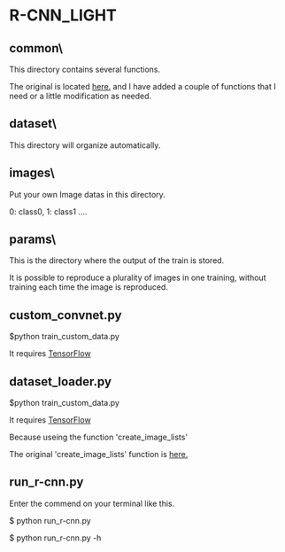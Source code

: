 <h1>R-CNN_LIGHT</h1>

<h2>common\</h2>
<p>This directory contains several functions.</p>
<p>The original is located <a href="https://github.com/oreilly-japan/deep-learning-from-scratch">here.</a> and I have added a couple of functions that I need or a little modification as needed.</p>

<h2>dataset\</h2>
<p>This directory will organize automatically.</p>

<h2>images\</h2>
<p>Put your own Image datas in this directory.</p>
<p>0: class0, 1: class1 ....</p>

<h2>params\</h2>
<p>This is the directory where the output of the train is stored.</p>
<p>It is possible to reproduce a plurality of images in one training, without training each time the image is reproduced.</p>

<h2>custom_convnet.py</h2>
<p>$python train_custom_data.py</p>
<p>It requires <a href="https://www.tensorflow.org/install/">TensorFlow</a></p>

<h2>dataset_loader.py</h2>
<p>$python train_custom_data.py</p>
<p>It requires <a href="https://www.tensorflow.org/install/">TensorFlow</a></p>
<p>Because useing the function 'create_image_lists'</p>
<p>The original 'create_image_lists' function is <a href="https://github.com/tensorflow/tensorflow/blob/master/tensorflow/examples/image_retraining/retrain.py">here.</a></p>

<h2>run_r-cnn.py</h2>
<p>Enter the commend on your terminal like this.</p>
<p>$ python run_r-cnn.py</p>
<p>$ python run_r-cnn.py -h</p>
